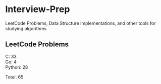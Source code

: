 # Interview-Prep
LeetCode Problems, Data Structure Implementations, and other tools for studying algorithms

## LeetCode Problems
C:      33<br/>
Go:     4<br/>
Python: 28<br/>

Total:  65
